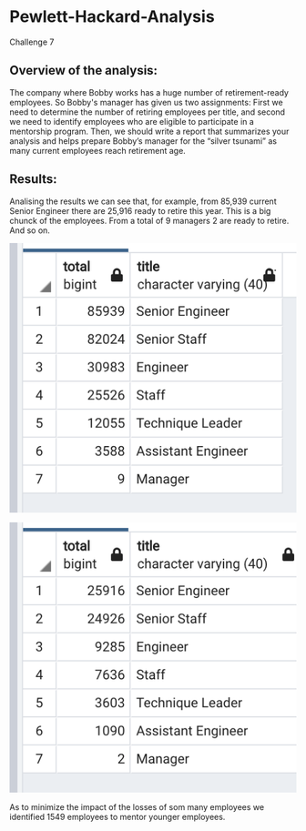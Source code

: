 # Pewlett-Hackard-Analysis
Challenge 7

## Overview of the analysis:

The company where Bobby works has a huge number of retirement-ready employees. So Bobby's manager has given us two assignments: First we need to determine the number of retiring employees per title, and second we need to identify employees who are eligible to participate in a mentorship program. Then, we should write a report that summarizes your analysis and helps prepare Bobby’s manager for the “silver tsunami” as many current employees reach retirement age.

## Results:
Analising the results we can see that, for example, from 85,939 current Senior Engineer there are 25,916 ready to retire this year. This is a big chunck of the employees. From a total of 9 managers 2 are ready to retire. And so on.

![All current employees](images/current_employees.png)


![Employees ready to retire](images/retiring_employees.png)


As to minimize the impact of the losses of som many employees we identified 1549 employees to mentor younger employees.


